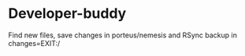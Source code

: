 # Developer-buddy
Find new files, save changes in porteus/nemesis and RSync backup in changes=EXIT:/
